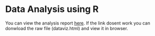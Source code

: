# Data Analysis using R



You can view the analysis report [here](https://vishnuvij.github.io/Data-Analysis-using-R/). If the link dosent work you can donwload the raw file (dataviz.html) and view it in browser.


